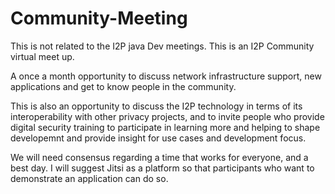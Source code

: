 # Community-Meeting

This is not related to the I2P java Dev meetings. This is an I2P Community virtual meet up.

A once a month opportunity to discuss network infrastructure support, new applications and get to know people in the community.

This is also an opportunity to discuss the I2P technology in terms of its interoperability with other privacy projects, and to invite people who provide digital security training to participate in learning more and helping to shape developemnt and provide insight for use cases and development focus.

We will need consensus regarding a time that works for everyone, and a best day. 
I will suggest Jitsi as a platform so that participants who want to demonstrate an application can do so. 
